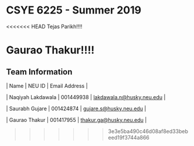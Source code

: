 # CSYE 6225 - Summer 2019

<<<<<<< HEAD
Tejas Parikh!!!!

Gaurao Thakur!!!!
=======
## Team Information

| Name                | NEU ID      | Email Address             |

| Naqiyah Lakdawala	  | 001449938	  | lakdawala.n@husky.neu.edu |

| Saurabh Gujare      | 001424874   | gujare.s@husky.neu.edu    |

| Gaurao Thakur		    | 001417955   | thakur.ga@husky.neu.edu   |
>>>>>>> 3e3e5ba490c46d08af8ed33bebeed19f3744a866
